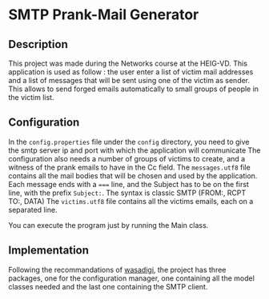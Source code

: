 # SMTP Prank-Mail Generator

## Description
This project was made during the Networks course at the HEIG-VD. 
This application is used as follow : the user enter a list of victim mail addresses and a list of messages that will be sent using one of the victim as sender. This allows to send forged emails automatically to small groups of people in the victim list.

## Configuration
In the `config.properties` file under the `config` directory, you need to give the smtp server ip and port with which the application will communicate
The configuration also needs a number of groups of victims to create, and a witness of the prank emails to have in the Cc field.
The `messages.utf8` file contains all the mail bodies that will be chosen and used by the application. Each message ends with a `===` line, and the Subject has to be on the first line, with the prefix `Subject:`. The syntax is classic SMTP (FROM:, RCPT TO:, DATA)
The `victims.utf8` file contains all the victims emails, each on a separated line.

You can execute the program just by running the Main class.

## Implementation
Following the recommandations of [wasadigi](https://github.com/wasadigi), the project has three packages, one for the configuration manager, one containing all the model classes needed and the last one containing the SMTP client.
